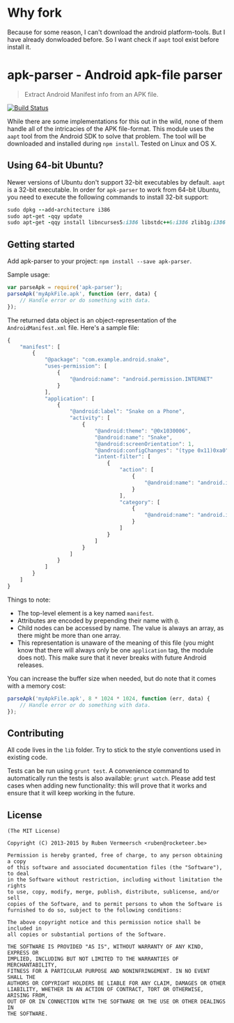 # Why fork
Because for some reason, I can't download the android platform-tools. But I have already donwloaded before. So I want check if `aapt` tool exist before install it.

# apk-parser - Android apk-file parser

> Extract Android Manifest info from an APK file.

[![Build Status](https://travis-ci.org/rubenv/node-apk-parser.png?branch=master)](https://travis-ci.org/rubenv/node-apk-parser)

While there are some implementations for this out in the wild, none of them handle all of the intricacies of the APK file-format. This module uses the `aapt` tool from the Android SDK to solve that problem. The tool will be downloaded and installed during `npm install`. Tested on Linux and OS X.

## Using 64-bit Ubuntu?

Newer versions of Ubuntu don't support 32-bit executables by default. `aapt` is a 32-bit executable. In order for `apk-parser` to work from 64-bit Ubuntu, you need to execute the following commands to install 32-bit support:

```ruby
sudo dpkg --add-architecture i386
sudo apt-get -qqy update
sudo apt-get -qqy install libncurses5:i386 libstdc++6:i386 zlib1g:i386
```

## Getting started

Add apk-parser to your project: `npm install --save apk-parser`.

Sample usage:

```js
var parseApk = require('apk-parser');
parseApk('myApkFile.apk', function (err, data) {
    // Handle error or do something with data.
});
```

The returned data object is an object-representation of the `AndroidManifest.xml` file. Here's a sample file:

```js
{
    "manifest": [
        {
            "@package": "com.example.android.snake",
            "uses-permission": [
                {
                    "@android:name": "android.permission.INTERNET"
                }
            ],
            "application": [
                {
                    "@android:label": "Snake on a Phone",
                    "activity": [
                        {
                            "@android:theme": "@0x1030006",
                            "@android:name": "Snake",
                            "@android:screenOrientation": 1,
                            "@android:configChanges": "(type 0x11)0xa0",
                            "intent-filter": [
                                {
                                    "action": [
                                        {
                                            "@android:name": "android.intent.action.MAIN"
                                        }
                                    ],
                                    "category": [
                                        {
                                            "@android:name": "android.intent.category.LAUNCHER"
                                        }
                                    ]
                                }
                            ]
                        }
                    ]
                }
            ]
        }
    ]
}
```

Things to note:

* The top-level element is a key named `manifest`.
* Attributes are encoded by prepending their name with `@`.
* Child nodes can be accessed by name. The value is always an array, as there might be more than one array.
* This representation is unaware of the meaning of this file (you might know that there will always only be one `application` tag, the module does not). This make sure that it never breaks with future Android releases.

You can increase the buffer size when needed, but do note that it comes with a memory cost:

```js
parseApk('myApkFile.apk', 8 * 1024 * 1024, function (err, data) {
    // Handle error or do something with data.
});
```

## Contributing
All code lives in the `lib` folder. Try to stick to the style conventions used in existing code.

Tests can be run using `grunt test`. A convenience command to automatically run the tests is also available: `grunt watch`. Please add test cases when adding new functionality: this will prove that it works and ensure that it will keep working in the future.
    
## License 

    (The MIT License)

    Copyright (C) 2013-2015 by Ruben Vermeersch <ruben@rocketeer.be>

    Permission is hereby granted, free of charge, to any person obtaining a copy
    of this software and associated documentation files (the "Software"), to deal
    in the Software without restriction, including without limitation the rights
    to use, copy, modify, merge, publish, distribute, sublicense, and/or sell
    copies of the Software, and to permit persons to whom the Software is
    furnished to do so, subject to the following conditions:

    The above copyright notice and this permission notice shall be included in
    all copies or substantial portions of the Software.

    THE SOFTWARE IS PROVIDED "AS IS", WITHOUT WARRANTY OF ANY KIND, EXPRESS OR
    IMPLIED, INCLUDING BUT NOT LIMITED TO THE WARRANTIES OF MERCHANTABILITY,
    FITNESS FOR A PARTICULAR PURPOSE AND NONINFRINGEMENT. IN NO EVENT SHALL THE
    AUTHORS OR COPYRIGHT HOLDERS BE LIABLE FOR ANY CLAIM, DAMAGES OR OTHER
    LIABILITY, WHETHER IN AN ACTION OF CONTRACT, TORT OR OTHERWISE, ARISING FROM,
    OUT OF OR IN CONNECTION WITH THE SOFTWARE OR THE USE OR OTHER DEALINGS IN
    THE SOFTWARE.
